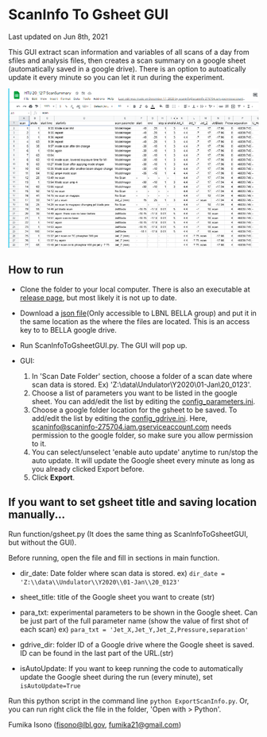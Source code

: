 # ScanInfo To Gsheet GUI

Last updated on Jun 8th, 2021

This GUI extract scan information and variables of all scans of a day from sfiles and analysis files, then creates a scan summary on a google sheet (automatically saved in a google drive). There is an option to autoatically update it every minute so you can let it run during the experiment.

![example google sheet](example2.png)

## How to run

* Clone the folder to your local computer. There is also an executable at [release page](https://github.com/GEECS-BELLA/GEECS-Plugins/releases), but most likely it is not up to date.

* Download a [json file](https://drive.google.com/file/d/1q3kZ9eK_sg6X9vrSyA4xOed_7NVv9z0U/view?usp=sharing)(Only accessible to LBNL BELLA group) and put it in the same location as the where the files are located. This is an access key to to BELLA google drive.

* Run ScanInfoToGsheetGUI.py. The GUI will pop up.

* GUI: 
    1. In 'Scan Date Folder' section, choose a folder of a scan date where scan data is stored. Ex) 'Z:\\data\\Undulator\\Y2020\\01-Jan\\20_0123'. 
    2. Choose a list of parameters you want to be listed in the google sheet. You can add/edit the list by editing the [config_parameters.ini](config_parameters.ini).
    3. Choose a google folder location for the gsheet to be saved. To add/edit the list by editing the [config_gdrive.ini](config_gdrive.ini). Here, scaninfo@scaninfo-275704.iam.gserviceaccount.com needs permission to the google folder, so make sure you allow permission to it.
    4. You can select/unselect 'enable auto update' anytime to run/stop the auto update. It will update the Google sheet every minute as long as you already clicked Export before.
    5. Click **Export**.

## If you want to set gsheet title and saving location manually...
Run function/gsheet.py (It does the same thing as ScanInfoToGsheetGUI, but without the GUI).

Before running, open the file and fill in sections in main function.

* dir_date: Date folder where scan data is stored.
    ex) `dir_date = 'Z:\\data\\Undulator\\Y2020\\01-Jan\\20_0123'`
    
* sheet_title: title of the Google sheet you want to create (str)

* para_txt: experimental parameters to be shown in the Google sheet. Can be just part of the full parameter name (show the value of first shot of each scan) 
    ex) `para_txt = 'Jet_X,Jet_Y,Jet_Z,Pressure,separation'`
    
* gdrive_dir: folder ID of a Google drive where the Google sheet is saved. ID can be found in the last part of the URL.(str)

* isAutoUpdate: If you want to keep running the code to automatically update the Google sheet during the run (every minute), set `isAutoUpdate=True`

Run this python script in the command line `python ExportScanInfo.py`. Or, you can run right click the file in the folder, 'Open with > Python'.

Fumika Isono (fisono@lbl.gov, fumika21@gmail.com)
